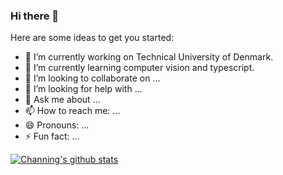 ### Hi there 👋


<!--**withtimesgo1115/withtimesgo1115** is a ✨ _special_ ✨ repository because its `README.md` (this file) appears on your GitHub profile.-->

Here are some ideas to get you started:

- 🔭 I’m currently working on Technical University of Denmark.
- 🌱 I’m currently learning computer vision and typescript.
- 👯 I’m looking to collaborate on ...
- 🤔 I’m looking for help with ...
- 💬 Ask me about ...
- 📫 How to reach me: ...
- 😄 Pronouns: ...
- ⚡ Fun fact: ...

[![Channing's github stats](https://github-readme-stats.vercel.app/api?username=withtimesgo1115&show_icons=true&theme=tokyonight)](https://github.com/anuraghazra/github-readme-stats)

